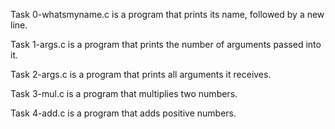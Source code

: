 Task 0-whatsmyname.c is a program that prints its name, followed by a new line.

Task 1-args.c is a program that prints the number of arguments passed into it.

Task 2-args.c is a program that prints all arguments it receives.

Task 3-mul.c is a program that multiplies two numbers.

Task 4-add.c is a program that adds positive numbers.

